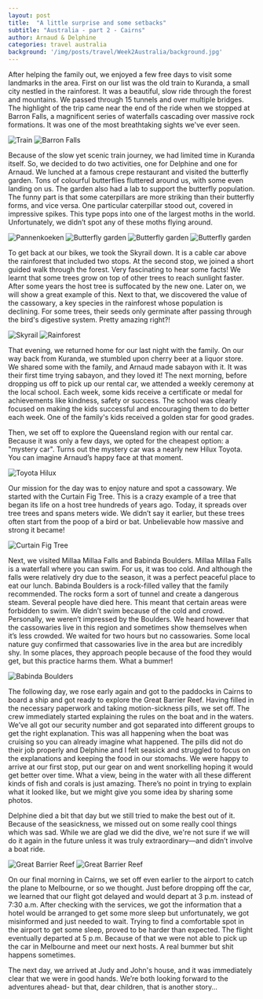 ```yaml
---
layout: post
title:  "A little surprise and some setbacks"
subtitle: "Australia - part 2 - Cairns"
author: Arnaud & Delphine
categories: travel australia
background: '/img/posts/travel/Week2Australia/background.jpg'
---
```


After helping the family out, we enjoyed a few free days to visit some landmarks in the area. First on our list was the old train to Kuranda, a small city nestled in the rainforest. It was a beautiful, slow ride through the forest and mountains. We passed through 15 tunnels and over multiple bridges. The highlight of the trip came near the end of the ride when we stopped at Barron Falls, a magnificent series of waterfalls cascading over massive rock formations. It was one of the most breathtaking sights we've ever seen.

<img class="img-fluid" src="/img/posts/travel/Week2Australia/kuranda1.jpg" alt="Train">
<img class="img-fluid" src="/img/posts/travel/Week2Australia/fall.jpg" alt="Barron Falls">

Because of the slow yet scenic train journey, we had limited time in Kuranda itself. So, we decided to do two activities, one for Delphine and one for Arnaud. We lunched at a famous crepe restaurant and visited the butterfly garden. Tons of colourful butterflies fluttered around us, with some even landing on us. The garden also had a lab to support the butterfly population. The funny part is that some caterpillars are more striking than their butterfly forms, and vice versa. One particular caterpillar stood out, covered in impressive spikes. This type pops into one of the largest moths in the world. Unfortunately, we didn’t spot any of these moths flying around.

<img class="img-fluid" src="/img/posts/travel/Week2Australia/crepes.jpg" alt="Pannenkoeken">
<img class="img-fluid" src="/img/posts/travel/Week2Australia/butterfly1.jpg" alt="Butterfly garden">
<img class="img-fluid" src="/img/posts/travel/Week2Australia/butterfly2.jpg" alt="Butterfly garden">
<img class="img-fluid" src="/img/posts/travel/Week2Australia/butterfly3.jpg" alt="Butterfly garden">


To get back at our bikes, we took the Skyrail down. It is a cable car above the rainforest that included two stops. At the second stop, we joined a short guided walk through the forest. Very fascinating to hear some facts! We learnt that some trees grow on top of other trees to reach sunlight faster. After some years the host tree is suffocated by the new one. Later on, we will show a great example of this. Next to that, we discovered the value of the cassowary, a key species in the rainforest whose population is declining. For some trees, their seeds only germinate after passing through the bird's digestive system. Pretty amazing right?!

<img class="img-fluid" src="/img/posts/travel/Week2Australia/kuranda2.jpg" alt="Skyrail">
<img class="img-fluid" src="/img/posts/travel/Week2Australia/kuranda3.jpg" alt="Rainforest">


That evening, we returned home for our last night with the family. On our way back from Kuranda, we stumbled upon cherry beer at a liquor store. We shared some with the family, and Arnaud made sabayon with it. It was their first time trying sabayon, and they loved it! The next morning, before dropping us off to pick up our rental car, we attended a weekly ceremony at the local school. Each week, some kids receive a certificate or medal for achievements like kindness, safety or success. The school was clearly focused on making the kids successful and encouraging them to do better each week. One of the family's kids received a golden star for good grades.

Then, we set off to explore the Queensland region with our rental car. Because it was only a few days, we opted for the cheapest option: a "mystery car". Turns out the mystery car was a nearly new Hilux Toyota. You can imagine Arnaud’s happy face at that moment.

<img class="img-fluid" src="/img/posts/travel/Week2Australia/car.jpg" alt="Toyota Hilux">

Our mission for the day was to enjoy nature and spot a cassowary. We started with the Curtain Fig Tree. This is a crazy example of a tree that began its life on a host tree hundreds of years ago. Today, it spreads over tree trees and spans meters wide. We didn’t say it earlier, but these trees often start from the poop of a bird or bat. Unbelievable how massive and strong it became!

<img class="img-fluid" src="/img/posts/travel/Week2Australia/figtree.jpg" alt="Curtain Fig Tree">

Next, we visited Millaa Millaa Falls and Babinda Boulders. Millaa Millaa Falls is a waterfall where you can swim. For us, it was too cold. And although the falls were relatively dry due to the season, it was a perfect peaceful place to eat our lunch. Babinda Boulders is a rock-filled valley that the family recommended. The rocks form a sort of tunnel and create a dangerous steam. Several people have died here. This meant that certain areas were forbidden to swim. We didn’t swim because of the cold and crowd. Personally, we weren’t impressed by the Boulders. We heard however that the cassowaries live in this region and sometimes show themselves when it’s less crowded. We waited for two hours but no cassowaries. Some local nature guy confirmed that cassowaries live in the area but are incredibly shy. In some places, they approach people because of the food they would get, but this practice harms them. What a bummer!

<img class="img-fluid" src="/img/posts/travel/Week2Australia/boulders.jpg" alt="Babinda Boulders">

The following day, we rose early again and got to the paddocks in Cairns to board a ship and got ready to explore the Great Barrier Reef. Having filled in the necessary paperwork and taking motion-sickness pills, we set off. The crew immediately started explaining the rules on the boat and in the waters. We’ve all got our security number and got separated into different groups to get the right explanation. This was all happening when the boat was cruising so you can already imagine what happened. The pills did not do their job properly and Delphine and I felt seasick and struggled to focus on the explanations and keeping the food in our stomachs. We were happy to arrive at our first stop, put our gear on and went snorkelling hoping it would get better over time. What a view, being in the water with all these different kinds of fish and corals is just amazing. There’s no point in trying to explain what it looked like, but we might give you some idea by sharing some photos.

Delphine died a bit that day but we still tried to make the best out of it. Because of the seasickness, we missed out on some really cool things which was sad. While we are glad we did the dive, we're not sure if we will do it again in the future unless it was truly extraordinary—and didn’t involve a boat ride.

<img class="img-fluid" src="/img/posts/travel/Week2Australia/dive1.jpg" alt="Great Barrier Reef">
<img class="img-fluid" src="/img/posts/travel/Week2Australia/dive2.jpg" alt="Great Barrier Reef">


On our final morning in Cairns, we set off even earlier to the airport to catch the plane to Melbourne, or so we thought. Just before dropping off the car, we learned that our flight got delayed and would depart at 3 p.m. instead of 7:30 a.m. After checking with the services, we got the information that a hotel would be arranged to get some more sleep but unfortunately, we got misinformed and just needed to wait. Trying to find a comfortable spot in the airport to get some sleep, proved to be harder than expected. The flight eventually departed at 5 p.m. Because of that we were not able to pick up the car in Melbourne and meet our next hosts. A real bummer but shit happens sometimes.

The next day, we arrived at Judy and John's house, and it was immediately clear that we were in good hands. We’re both looking forward to the adventures ahead- but that, dear children, that is another story…
